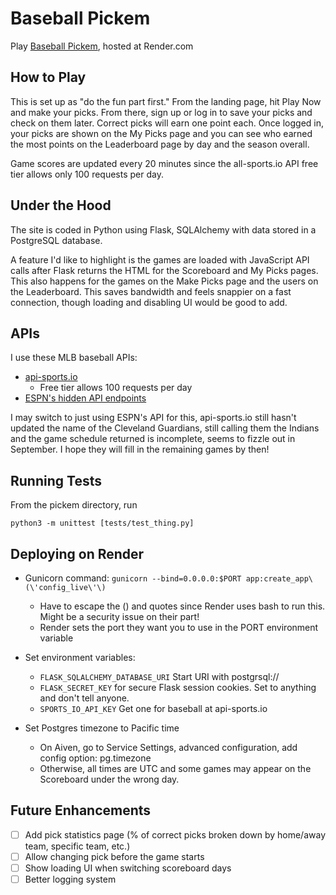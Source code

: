 Baseball Pickem
===============

Play [Baseball Pickem](https://baseball-pickem.onrender.com/), hosted at Render.com

How to Play
-----------
This is set up as "do the fun part first."  From the landing page, hit Play Now and make your picks.  From there, sign up or log in to save your picks and check on them later.  Correct picks will earn one point each.  Once logged in, your picks are shown on the My Picks page and you can see who earned the most points on the Leaderboard page by day and the season overall.

Game scores are updated every 20 minutes since the all-sports.io API free tier allows only 100 requests per day.

Under the Hood
--------------
The site is coded in Python using Flask, SQLAlchemy with data stored in a PostgreSQL database.

A feature I'd like to highlight is the games are loaded with JavaScript API calls after Flask returns the HTML for the Scoreboard and My Picks pages.  This also happens for the games on the Make Picks page and the users on the Leaderboard.  This saves bandwidth and feels snappier on a fast connection, though loading and disabling UI would be good to add.

APIs
----
I use these MLB baseball APIs:
- [api-sports.io](https://api-sports.io/)
  - Free tier allows 100 requests per day
- [ESPN's hidden API endpoints](https://gist.github.com/akeaswaran/b48b02f1c94f873c6655e7129910fc3b)

I may switch to just using ESPN's API for this, api-sports.io still hasn't updated the name of the Cleveland Guardians, still calling them the Indians and the game schedule returned is incomplete, seems to fizzle out in September.  I hope they will fill in the remaining games by then!

Running Tests
-------------

From the pickem directory, run

    python3 -m unittest [tests/test_thing.py]

Deploying on Render
-------------------
- Gunicorn command: `gunicorn --bind=0.0.0.0:$PORT app:create_app\(\'config_live\'\)`
  - Have to escape the () and quotes since Render uses bash to run this.  Might be a security issue on their part!
  - Render sets the port they want you to use in the PORT environment variable

- Set environment variables:
  - `FLASK_SQLALCHEMY_DATABASE_URI` Start URI with postgrsql://
  - `FLASK_SECRET_KEY` for secure Flask session cookies.  Set to anything and don't tell anyone.
  - `SPORTS_IO_API_KEY` Get one for baseball at api-sports.io

- Set Postgres timezone to Pacific time
  - On Aiven, go to Service Settings, advanced configuration, add config option: pg.timezone
  - Otherwise, all times are UTC and some games may appear on the Scoreboard under the wrong day.

Future Enhancements
-------------------

- [ ] Add pick statistics page (% of correct picks broken down by home/away team, specific team, etc.)
- [ ] Allow changing pick before the game starts
- [ ] Show loading UI when switching scoreboard days
- [ ] Better logging system